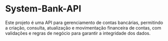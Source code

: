 # System-Bank-API
Este projeto é uma API para gerenciamento de contas bancárias, permitindo a criação, consulta, atualização e movimentação financeira de contas, com validações e regras de negócio para garantir a integridade dos dados.
